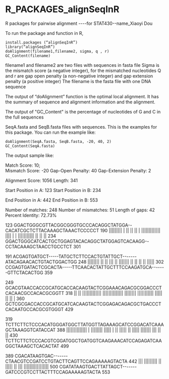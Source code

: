 # R_PACKAGES_alignSeqInR
R packages for pairwise alignment  ----for STAT430--name_Xiaoyi Dou

To run the package and function in R,

    install.packages (“alignSeqInR”)
    library(“alignSeqInR”)
    doAlignment(filename1,filename2, sigma, q , r)
    GC_Content(filename)
    
 filename1 and filename2 are two files with sequences in fasta file
 Sigma is the mismatch score (a negative integer), for the mismatched nucleotides
 Q and r are gap open penalty (a non-negative integer) and gap extension penalty (a positive integer)
 The filename is the fasta file with one DNA sequence

The output of “doAlignment” function is the optimal local alignment. It has the summary of sequence and alignment information and the alignment.

The output of "GC_Content" is the percentage of nucleotides of G and C in the full sequences

SeqA.fasta and SeqB.fasta files with sequences. This is the examples for this package. You can run the example like:

    doAlignment(SeqA.fasta, SeqB.fasta, -20, 40, 2)
    GC_Content(SeqA.fasta)
The output sample like:


  Match Score: 10;  
  Mismatch Score:  -20 
  Gap-Open Penalty:  40 
  Gap-Extension Penalty:  2 

Alignment Score:  1056 
 Length:  341 

Start Position in A:  123 
Start Position in B:  234 

  End Position in A:  442 
  End Position in B:  553 

Number of matches:  248 
Number of mismatches:  51
Length of gaps:  42
Percent Identity:  72.73% 



123           GGACTGGGCGTTACGGCGGGTGCCCACAGGCTATGGA--CACATCGCTCTTACAAAGCTAAACTCCCCCT   190
              ||||||||| | || || || |  |||||||||||||  ||||  |  | ||||||||||| || || ||
234           GGACTGGGCATCACTGCTGGAGTACACAGGCTATGGAGTCACAAGG--CCTACAAAGCTAACCTGCCTCT   301


191           ACGAGTGATGCT-----TATGCTCTTCCACTGTATTGCT-------ATACAGAACACTGTACTGGACTGG   248
               |||||||| ||     ||     ||| ||  |||||||       || ||       || ||  |||||
302           CCGAGTGATACTCGCACTA-----TTCAACACTATTGCTTTCCAAGATGCA-------GTTCTACACTGG   359


249           GCACGTAACCACCGCATGCACCACAAGTACTCGGAAACAGACGCGGACCCTCACAACGCCACACGCGGTT   318
              || ||  ||||||||||||| |||||||||||||| |||||||| ||||||||||| ||||| || || |
360           GCTCGCGACCACCGCATGCATCACAAGTACTCGGAGACAGACGCTGACCCTCACAATGCCACGCGTGGGT   429


319           TCTTCTTCTCCCACATGGGATGGCTTATGGTTAGAAAGCATCCGGACATCAAAGCTAAAGGTCATACCAT   388
              |||||||||||||| | |||||||| ||||| |  || ||||| || ||||| ||||||| ||| || ||
430           TCTTCTTCTCCCACGTCGGATGGCTGATGGTCAAGAAACATCCAGAGATCAAGGCTAAAGCTCACACTAT   499


389           CGACATAAGTGAC-------CTAACGTCCGATCCTGTACTTCAGTTCCAGAAAAAGTACTA   442
              ||| |||||||||       ||       ||||| || |||   |||||||||||||||||
500           CGATATAAGTGACTTATTAGCT-------GATCCCGTCCTTACTTTCCAGAAAAAGTACTA   553
